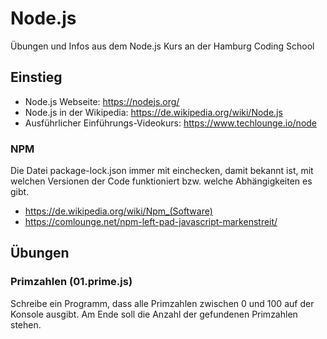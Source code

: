 # Node.js
Übungen und Infos aus dem Node.js Kurs an der Hamburg Coding School

## Einstieg
* Node.js Webseite: https://nodejs.org/
* Node.js in der Wikipedia: https://de.wikipedia.org/wiki/Node.js
* Ausführlicher Einführungs-Videokurs: https://www.techlounge.io/node

### NPM
Die Datei package-lock.json immer mit einchecken, damit bekannt ist, mit welchen Versionen der Code funktioniert bzw. welche Abhängigkeiten es gibt.
* https://de.wikipedia.org/wiki/Npm_(Software)
* https://comlounge.net/npm-left-pad-javascript-markenstreit/

## Übungen
### Primzahlen (01.prime.js)
Schreibe ein Programm, dass alle Primzahlen zwischen 0 und 100 auf der Konsole ausgibt. Am Ende soll die Anzahl der gefundenen Primzahlen stehen.



